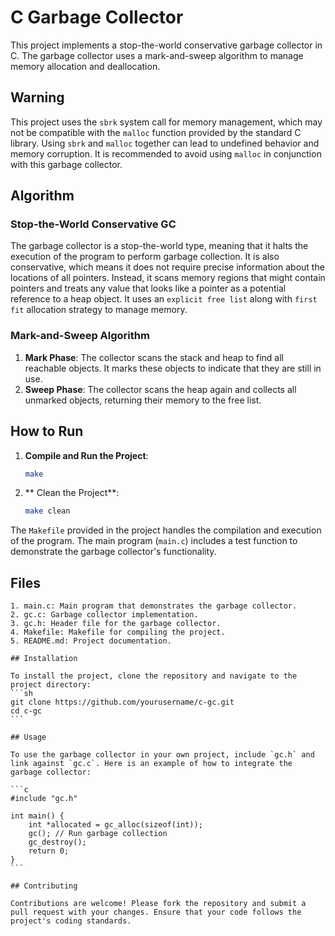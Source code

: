# C Garbage Collector

This project implements a stop-the-world conservative garbage collector in C. The garbage collector uses a mark-and-sweep algorithm to manage memory allocation and deallocation.

## Warning

This project uses the `sbrk` system call for memory management, which may not be compatible with the `malloc` function provided by the standard C library. Using `sbrk` and `malloc` together can lead to undefined behavior and memory corruption. It is recommended to avoid using `malloc` in conjunction with this garbage collector.

## Algorithm

### Stop-the-World Conservative GC

The garbage collector is a stop-the-world type, meaning that it halts the execution of the program to perform garbage collection. It is also conservative, which means it does not require precise information about the locations of all pointers. Instead, it scans memory regions that might contain pointers and treats any value that looks like a pointer as a potential reference to a heap object. It uses an `explicit free list` along with `first fit` allocation strategy to manage memory.


### Mark-and-Sweep Algorithm

1. **Mark Phase**: The collector scans the stack and heap to find all reachable objects. It marks these objects to indicate that they are still in use.
2. **Sweep Phase**: The collector scans the heap again and collects all unmarked objects, returning their memory to the free list.

## How to Run

1. **Compile and Run the Project**:
   ```sh
   make 
2. ** Clean the Project**:
   ```sh
   make clean
The ```Makefile``` provided in the project handles the compilation and execution of the program. The main program (```main.c```) includes a test function to demonstrate the garbage collector's functionality.

## Files
    1. main.c: Main program that demonstrates the garbage collector.
    2. gc.c: Garbage collector implementation.
    3. gc.h: Header file for the garbage collector.
    4. Makefile: Makefile for compiling the project.
    5. README.md: Project documentation.

    ## Installation

    To install the project, clone the repository and navigate to the project directory:
    ```sh
    git clone https://github.com/yourusername/c-gc.git
    cd c-gc
    ```

    ## Usage

    To use the garbage collector in your own project, include `gc.h` and link against `gc.c`. Here is an example of how to integrate the garbage collector:

    ```c
    #include "gc.h"

    int main() {
        int *allocated = gc_alloc(sizeof(int));
        gc(); // Run garbage collection
        gc_destroy();
        return 0;
    }
    ```

    ## Contributing

    Contributions are welcome! Please fork the repository and submit a pull request with your changes. Ensure that your code follows the project's coding standards.

